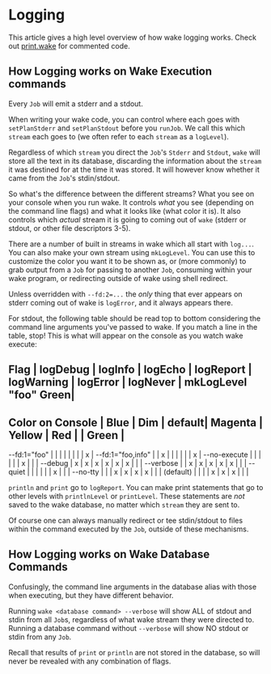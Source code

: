 # Logging

This article gives a high level overview of how wake logging works.
Check out [print.wake](https://github.com/sifive/wake/blob/master/share/wake/lib/core/print.wake)
for commented code.

## How Logging works on Wake Execution commands

Every `Job` will emit a stderr and a stdout.

When writing your wake code, you can control where each goes with `setPlanStderr` and `setPlanStdout` before you `runJob`.
We call this which `stream` each goes to (we often refer to each `stream` as a `logLevel`).

Regardless of which `stream` you direct the `Job`'s `Stderr` and `Stdout`,
`wake` will store all the text in its database,
discarding the information about the `stream` it was destined for at the time it was stored.
It will however know whether it came from the `Job`'s stdin/stdout.

So what's the difference between the different streams?
What you see on your console when you run wake.
It controls *what* you see (depending on the command line flags) and what it looks like (what color it is).
It also controls which *actual* stream it is going to coming out of `wake`
(stderr or stdout, or other file descriptors 3-5).

There are a number of built in streams in wake which all start with `log...`.
You can also make your own stream using `mkLogLevel`.
You can use this to customize the color you want it to be shown as,
or (more commonly) to grab output from a `Job` for passing to another `Job`,
consuming within your wake program, or redirecting outside of wake using shell redirect.

Unless overridden with `--fd:2=...` the *only* thing that ever appears on stderr coming out of wake is `logError`,
and it always appears there.

For stdout, the following table should be read top to bottom considering the command line arguments you've passed to wake.
If you match a line in the table, stop!
This is what will appear on the console as you watch wake execute:

Flag               | logDebug | logInfo | logEcho | logReport | logWarning | logError | logNever | mkLogLevel "foo" Green|
--------------------------------------------------------------------------------------------------------------------------
Color on Console   |  Blue    |  Dim    |  default| Magenta   |  Yellow    |   Red    |          |   Green        |          
--------------------------------------------------------------------------------------------------------------------
--fd:1="foo"       |          |         |         |           |            |          |          |         x       |
--fd:1="foo,info"  |          |    x    |         |           |            |          |          |         x       |
--no-execute       |          |         |         |           |            |    x     |          |                 |
--debug            |      x   |    x    |    x    |     x     |      x     |    x     |          |                 |
--verbose          |          |    x    |    x    |     x     |      x     |    x     |          |                 |
--quiet            |          |         |         |           |            |    x     |          |                 |
--no-tty           |          |         |    x    |     x     |      x     |    x     |          |                 |
(default)          |          |         |         |     x     |      x     |    x     |          |                 |

`println` and `print` go to `logReport`. You can make print statements that go to other levels with `printlnLevel` or `printLevel`.
These statements are *not* saved to the wake database, no matter which `stream` they are sent to.

Of course one can always manually redirect or tee stdin/stdout to files within the command executed by the `Job`, outside
of these mechanisms.

## How Logging works on Wake Database Commands

Confusingly, the command line arguments in the database alias with those when executing, but they have different behavior.

Running `wake <database command> --verbose` will show ALL of stdout and stdin from all `Job`s, regardless of what wake
stream they were directed to. Running a database command without `--verbose` will show NO stdout or stdin from any `Job`.

Recall that results of `print` or `println` are not stored in the database, so will never be revealed with any combination
of flags.
